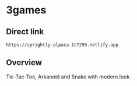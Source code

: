 # 3games

## Direct link
```
https://sprightly-alpaca-1c7299.netlify.app
```

## Overview
Tic-Tac-Toe, Arkanoid and Snake with modern look.




